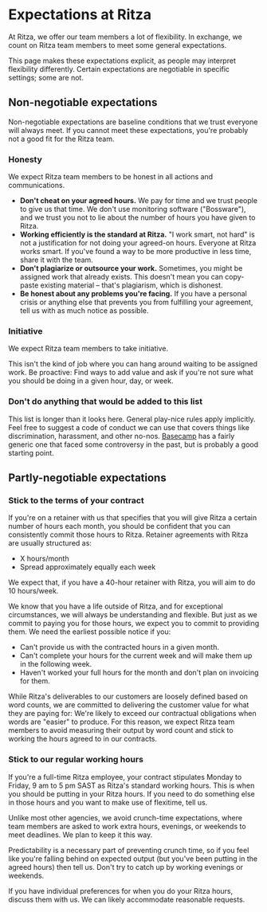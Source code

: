 # Expectations at Ritza

At Ritza, we offer our team members a lot of flexibility. In exchange, we count on Ritza team members to meet some general expectations.

This page makes these expectations explicit, as people may interpret flexibility differently. Certain expectations are negotiable in specific settings; some are not.

## Non-negotiable expectations

Non-negotiable expectations are baseline conditions that we trust everyone will always meet. If you cannot meet these expectations, you're probably not a good fit for the Ritza team.

### Honesty

We expect Ritza team members to be honest in all actions and communications. 

- **Don't cheat on your agreed hours.** We pay for time and we trust people to give us that time. We don't use monitoring software ("Bossware"), and we trust you not to lie about the number of hours you have given to Ritza.
- **Working efficiently is the standard at Ritza.** "I work smart, not hard" is not a justification for not doing your agreed-on hours. Everyone at Ritza works smart. If you've found a way to be more productive in less time, share it with the team.
- **Don't plagiarize or outsource your work.** Sometimes, you might be assigned work that already exists. This doesn't mean you can copy-paste existing material – that's plagiarism, which is dishonest. 
- **Be honest about any problems you're facing.** If you have a personal crisis or anything else that prevents you from fulfilling your agreement, tell us with as much notice as possible.


### Initiative

We expect Ritza team members to take initiative.

This isn't the kind of job where you can hang around waiting to be assigned work. Be proactive: Find ways to add value and ask if you're not sure what you should be doing in a given hour, day, or week.

### Don't do anything that would be added to this list 

This list is longer than it looks here. General play-nice rules apply implicitly. Feel free to suggest a code of conduct we can use that covers things like discrimination, harassment, and other no-nos. [Basecamp](https://basecamp.com/handbook/code-of-conduct) has a fairly generic one that faced some controversy in the past, but is probably a good starting point.

## Partly-negotiable expectations

### Stick to the terms of your contract

If you're on a retainer with us that specifies that you will give Ritza a certain number of hours each month, you should be confident that you can consistently commit those hours to Ritza. Retainer agreements with Ritza are usually structured as: 

* X hours/month
* Spread approximately equally each week

We expect that, if you have a 40-hour retainer with Ritza, you will aim to do 10 hours/week. 

We know that you have a life outside of Ritza, and for exceptional circumstances, we will always be understanding and flexible. But just as we commit to paying you for those hours, we expect you to commit to providing them. We need the earliest possible notice if you:

- Can't provide us with the contracted hours in a given month.
- Can't complete your hours for the current week and will make them up in the following week.
- Haven't worked your full hours for the month and don't plan on invoicing for them.

While Ritza's deliverables to our customers are loosely defined based on word counts, we are committed to delivering the customer value for what they are paying for: We're likely to exceed our contractual obligations when words are "easier" to produce. For this reason, we expect Ritza team members to avoid measuring their output by word count and stick to working the hours agreed to in our contracts.

### Stick to our regular working hours

If you're a full-time Ritza employee, your contract stipulates Monday to Friday, 9 am to 5 pm SAST as Ritza's standard working hours. This is when you should be putting in your Ritza hours. If you need to do something else in those hours and you want to make use of flexitime, tell us. 

Unlike most other agencies, we avoid crunch-time expectations, where team members are asked to work extra hours, evenings, or weekends to meet deadlines. We plan to keep it this way. 

Predictability is a necessary part of preventing crunch time, so if you feel like you're falling behind on expected output (but you've been putting in the agreed hours) then tell us. Don't try to catch up by working evenings or weekends.

If you have individual preferences for when you do your Ritza hours, discuss them with us. We can likely accommodate reasonable requests.


